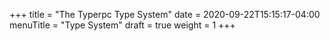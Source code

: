+++
title = "The Typerpc Type System"
date = 2020-09-22T15:15:17-04:00
menuTitle = "Type System"
draft = true
weight = 1
+++

